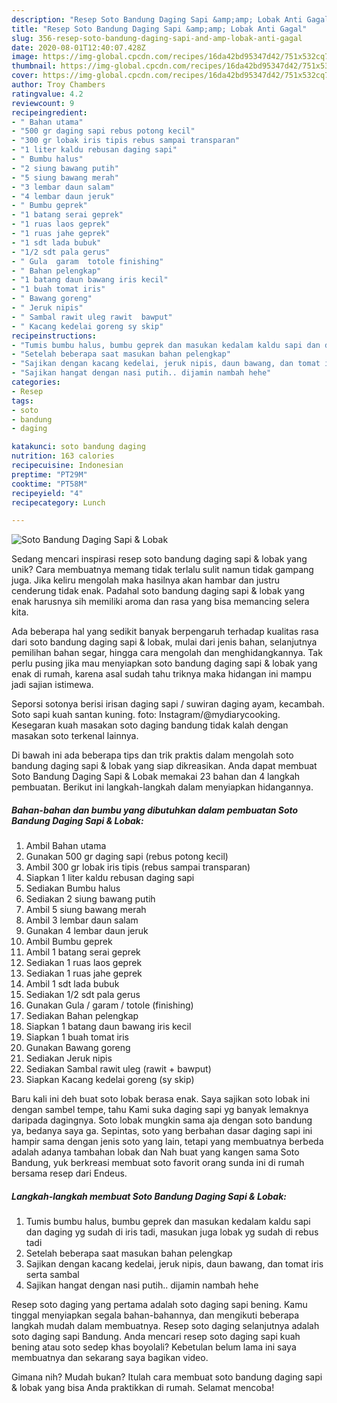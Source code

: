 ```yaml
---
description: "Resep Soto Bandung Daging Sapi &amp;amp; Lobak Anti Gagal"
title: "Resep Soto Bandung Daging Sapi &amp;amp; Lobak Anti Gagal"
slug: 356-resep-soto-bandung-daging-sapi-and-amp-lobak-anti-gagal
date: 2020-08-01T12:40:07.428Z
image: https://img-global.cpcdn.com/recipes/16da42bd95347d42/751x532cq70/soto-bandung-daging-sapi-lobak-foto-resep-utama.jpg
thumbnail: https://img-global.cpcdn.com/recipes/16da42bd95347d42/751x532cq70/soto-bandung-daging-sapi-lobak-foto-resep-utama.jpg
cover: https://img-global.cpcdn.com/recipes/16da42bd95347d42/751x532cq70/soto-bandung-daging-sapi-lobak-foto-resep-utama.jpg
author: Troy Chambers
ratingvalue: 4.2
reviewcount: 9
recipeingredient:
- " Bahan utama"
- "500 gr daging sapi rebus potong kecil"
- "300 gr lobak iris tipis rebus sampai transparan"
- "1 liter kaldu rebusan daging sapi"
- " Bumbu halus"
- "2 siung bawang putih"
- "5 siung bawang merah"
- "3 lembar daun salam"
- "4 lembar daun jeruk"
- " Bumbu geprek"
- "1 batang serai geprek"
- "1 ruas laos geprek"
- "1 ruas jahe geprek"
- "1 sdt lada bubuk"
- "1/2 sdt pala gerus"
- " Gula  garam  totole finishing"
- " Bahan pelengkap"
- "1 batang daun bawang iris kecil"
- "1 buah tomat iris"
- " Bawang goreng"
- " Jeruk nipis"
- " Sambal rawit uleg rawit  bawput"
- " Kacang kedelai goreng sy skip"
recipeinstructions:
- "Tumis bumbu halus, bumbu geprek dan masukan kedalam kaldu sapi dan daging yg sudah di iris tadi, masukan juga lobak yg sudah di rebus tadi"
- "Setelah beberapa saat masukan bahan pelengkap"
- "Sajikan dengan kacang kedelai, jeruk nipis, daun bawang, dan tomat iris serta sambal"
- "Sajikan hangat dengan nasi putih.. dijamin nambah hehe"
categories:
- Resep
tags:
- soto
- bandung
- daging

katakunci: soto bandung daging 
nutrition: 163 calories
recipecuisine: Indonesian
preptime: "PT29M"
cooktime: "PT58M"
recipeyield: "4"
recipecategory: Lunch

---
```



![Soto Bandung Daging Sapi &amp; Lobak](https://img-global.cpcdn.com/recipes/16da42bd95347d42/751x532cq70/soto-bandung-daging-sapi-lobak-foto-resep-utama.jpg)

Sedang mencari inspirasi resep soto bandung daging sapi &amp; lobak yang unik? Cara membuatnya memang tidak terlalu sulit namun tidak gampang juga. Jika keliru mengolah maka hasilnya akan hambar dan justru cenderung tidak enak. Padahal soto bandung daging sapi &amp; lobak yang enak harusnya sih memiliki aroma dan rasa yang bisa memancing selera kita.

Ada beberapa hal yang sedikit banyak berpengaruh terhadap kualitas rasa dari soto bandung daging sapi &amp; lobak, mulai dari jenis bahan, selanjutnya pemilihan bahan segar, hingga cara mengolah dan menghidangkannya. Tak perlu pusing jika mau menyiapkan soto bandung daging sapi &amp; lobak yang enak di rumah, karena asal sudah tahu triknya maka hidangan ini mampu jadi sajian istimewa.

Seporsi sotonya berisi irisan daging sapi / suwiran daging ayam, kecambah. Soto sapi kuah santan kuning. foto: Instagram/@mydiarycooking. Kesegaran kuah masakan soto daging bandung tidak kalah dengan masakan soto terkenal lainnya.


Di bawah ini ada beberapa tips dan trik praktis dalam mengolah soto bandung daging sapi &amp; lobak yang siap dikreasikan. Anda dapat membuat Soto Bandung Daging Sapi &amp; Lobak memakai 23 bahan dan 4 langkah pembuatan. Berikut ini langkah-langkah dalam menyiapkan hidangannya.

<!--inarticleads1-->

##### Bahan-bahan dan bumbu yang dibutuhkan dalam pembuatan Soto Bandung Daging Sapi &amp; Lobak:

1. Ambil  Bahan utama
1. Gunakan 500 gr daging sapi (rebus potong kecil)
1. Ambil 300 gr lobak iris tipis (rebus sampai transparan)
1. Siapkan 1 liter kaldu rebusan daging sapi
1. Sediakan  Bumbu halus
1. Sediakan 2 siung bawang putih
1. Ambil 5 siung bawang merah
1. Ambil 3 lembar daun salam
1. Gunakan 4 lembar daun jeruk
1. Ambil  Bumbu geprek
1. Ambil 1 batang serai geprek
1. Sediakan 1 ruas laos geprek
1. Sediakan 1 ruas jahe geprek
1. Ambil 1 sdt lada bubuk
1. Sediakan 1/2 sdt pala gerus
1. Gunakan  Gula / garam / totole (finishing)
1. Sediakan  Bahan pelengkap
1. Siapkan 1 batang daun bawang iris kecil
1. Siapkan 1 buah tomat iris
1. Gunakan  Bawang goreng
1. Sediakan  Jeruk nipis
1. Sediakan  Sambal rawit uleg (rawit + bawput)
1. Siapkan  Kacang kedelai goreng (sy skip)


Baru kali ini deh buat soto lobak berasa enak. Saya sajikan soto lobak ini dengan sambel tempe, tahu Kami suka daging sapi yg banyak lemaknya daripada dagingnya. Soto lobak mungkin sama aja dengan soto bandung ya, bedanya saya ga. Sepintas, soto yang berbahan dasar daging sapi ini hampir sama dengan jenis soto yang lain, tetapi yang membuatnya berbeda adalah adanya tambahan lobak dan Nah buat yang kangen sama Soto Bandung, yuk berkreasi membuat soto favorit orang sunda ini di rumah bersama resep dari Endeus. 

<!--inarticleads2-->

##### Langkah-langkah membuat Soto Bandung Daging Sapi &amp; Lobak:

1. Tumis bumbu halus, bumbu geprek dan masukan kedalam kaldu sapi dan daging yg sudah di iris tadi, masukan juga lobak yg sudah di rebus tadi
1. Setelah beberapa saat masukan bahan pelengkap
1. Sajikan dengan kacang kedelai, jeruk nipis, daun bawang, dan tomat iris serta sambal
1. Sajikan hangat dengan nasi putih.. dijamin nambah hehe


Resep soto daging yang pertama adalah soto daging sapi bening. Kamu tinggal menyiapkan segala bahan-bahannya, dan mengikuti beberapa langkah mudah dalam membuatnya. Resep soto daging selanjutnya adalah soto daging sapi Bandung. Anda mencari resep soto daging sapi kuah bening atau soto sedep khas boyolali? Kebetulan belum lama ini saya membuatnya dan sekarang saya bagikan video. 

Gimana nih? Mudah bukan? Itulah cara membuat soto bandung daging sapi &amp; lobak yang bisa Anda praktikkan di rumah. Selamat mencoba!
